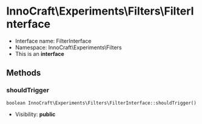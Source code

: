 InnoCraft\Experiments\Filters\FilterInterface
===============






* Interface name: FilterInterface
* Namespace: InnoCraft\Experiments\Filters
* This is an **interface**






Methods
-------


### shouldTrigger

    boolean InnoCraft\Experiments\Filters\FilterInterface::shouldTrigger()





* Visibility: **public**



